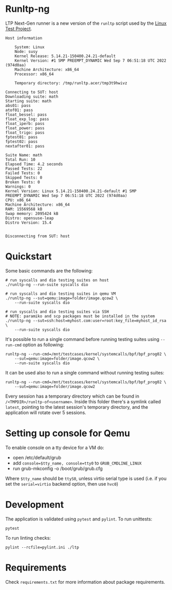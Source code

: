 Runltp-ng
=========

LTP Next-Gen runner is a new version of the `runltp` script used by the
[Linux Test Project](https://github.com/linux-test-project/ltp).

    Host information

        System: Linux
        Node: susy
        Kernel Release: 5.14.21-150400.24.21-default
        Kernel Version: #1 SMP PREEMPT_DYNAMIC Wed Sep 7 06:51:18 UTC 2022 (974d0aa)
        Machine Architecture: x86_64
        Processor: x86_64

        Temporary directory: /tmp/runltp.acer/tmp3t9hwivz

    Connecting to SUT: host
    Downloading suite: math
    Starting suite: math
    abs01: pass
    atof01: pass
    float_bessel: pass
    float_exp_log: pass
    float_iperb: pass
    float_power: pass
    float_trigo: pass
    fptest01: pass
    fptest02: pass
    nextafter01: pass

    Suite Name: math
    Total Run: 10
    Elapsed Time: 4.2 seconds
    Passed Tests: 22
    Failed Tests: 0
    Skipped Tests: 0
    Broken Tests: 0
    Warnings: 0
    Kernel Version: Linux 5.14.21-150400.24.21-default #1 SMP PREEMPT_DYNAMIC Wed Sep 7 06:51:18 UTC 2022 (974d0aa)
    CPU: x86_64
    Machine Architecture: x86_64
    RAM: 15569568 kB
    Swap memory: 2095424 kB
    Distro: opensuse-leap
    Distro Version: 15.4


    Disconnecting from SUT: host


Quickstart
==========

Some basic commands are the following:

    # run syscalls and dio testing suites on host
    ./runltp-ng --run-suite syscalls dio

    # run syscalls and dio testing suites in qemu VM
    ./runltp-ng --sut=qemu:image=folder/image.qcow2 \
        --run-suite syscalls dio

    # run syscalls and dio testing suites via SSH
    # NOTE: paramiko and scp packages must be installed in the system
    ./runltp-ng --sut=ssh:host=myhost.com:user=root:key_file=myhost_id_rsa \
        --run-suite syscalls dio

It's possible to run a single command before running testing suites using
`--run-cmd` option as following:

    runltp-ng --run-cmd=/mnt/testcases/kernel/systemcalls/bpf/bpf_prog02 \
        --sut=qemu:image=folder/image.qcow2 \
        --run-suite syscalls dio

It can be used also to run a single command without running testing suites:

    runltp-ng --run-cmd=/mnt/testcases/kernel/systemcalls/bpf/bpf_prog02 \
        --sut=qemu:image=folder/image.qcow2

Every session has a temporary directory which can be found in
`/<TMPDIR>/runltp-of<username>`. Inside this folder there's a symlink
called `latest`, pointing to the latest session's temporary directory, and the
application will rotate over 5 sessions.

Setting up console for Qemu
===========================

To enable console on a tty device for a VM do:

* open /etc/default/grub
* add `console=$tty_name, console=tty0` to `GRUB_CMDLINE_LINUX`
* run grub-mkconfig -o /boot/grub/grub.cfg

Where `$tty_name` should be `ttyS0`, unless virtio serial type is used (i.e.
if you set the `serial=virtio` backend option, then use `hvc0`)

Development
===========

The application is validated using `pytest` and `pylint`.
To run unittests:

    pytest

To run linting checks:

    pylint --rcfile=pylint.ini ./ltp

Requirements
============

Check `requirements.txt` for more information about package requirements.
